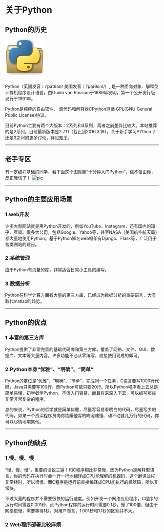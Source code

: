 # 关于Python

## Python的历史

![logo](./logo.png)

Python（英国发音：/ˈpaɪθən/ 美国发音：/ˈpaɪθɑːn/）, 是一种面向对象、解释型计算机程序设计语言，由Guido van Rossum于1989年发明，第一个公开发行版发行于1991年。

Python是纯粹的自由软件， 源代码和解释器CPython遵循 GPL(GNU General Public License)协议。

目前Python主要有两个大版本：2系列和3系列，两者之前差异比较大。本站推荐的是2系列，目前最新版本是2.7.11（截止到2016.3.19）。关于新手学习PYthon 2还是3之间的更多讨论，详见[知乎](https://www.zhihu.com/question/21361360)。

-----
## 老手专区
有一定编程基础的同学，看下面这个图就能“十分钟入门Python”，信不信由你，反正我信了！
![pic](http://res.itxiaoji.com/images/C81/F2374DC271EBA276BBD2D4B90AA6F.jpg)

-----
## Python的主要应用场景
### 1.web开发
许多大型网站就是用Python开发的，例如YouTube、Instagram，还有国内的知乎、豆瓣。很多大公司，包括Google、Yahoo等，甚至NASA（美国航空航天局）都大量地使用Python。基于Python知名web框架有Django、Flask等，广泛用于各类网站的建设。

### 2.系统管理
由于Python有海量的库，非常适合日常小工具的编写。

### 3.数据分析
Python在科学计算方面有大量的第三方库，已经成为数据分析的重要语言，大有取代matlab的趋势。

-----

## Python的优点
### 1.丰富的第三方库
Python提供了非常完善的基础代码库和第三方库，覆盖了网络、文件、GUI、数据库、文本等大量内容。许多功能不必从零编写，直接使用现成的即可。

### 2.Python本身“优雅”、“明确”、“简单”
Python的定位是“优雅”、“明确”、“简单”，完成同一个任务，C语言要写1000行代码，Java只需要写100行，而Python可能只要20行。所以Python程序看上去总是简单易懂，初学者学Python，不但入门容易，而且将来深入下去，可以编写那些非常非常复杂的程序。

总的来说，Python的哲学就是简单优雅，尽量写容易看明白的代码，尽量写少的代码。如果一个资深程序员向你炫耀他写的晦涩难懂、动不动就几万行的代码，你可以尽情地嘲笑他。

------

## Python的缺点
### 1.慢、慢、慢
“慢、慢、慢”，重要的话说三遍！和C程序相比非常慢，因为Python是解释型语言，你的代码在执行时会一行一行地翻译成CPU能理解的机器码，这个翻译过程非常耗时，所以很慢。而C程序是运行前直接编译成CPU能执行的机器码，所以非常快。

不过大量的程序并不需要很快的运行速度。例如开发一个网络应用程序，C程序的运行时间需要0.001秒，而Python程序的运行时间需要0.1秒，慢了100倍，但由于网络更慢，需要等待1秒。对用户而言，1.001秒和1.1秒的区别并不大。

### 2.Web程序部署比较麻烦
